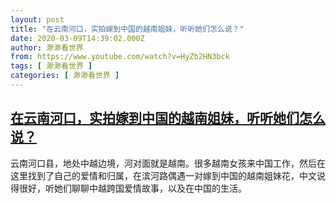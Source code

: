 ```yaml
---
layout: post
title: "在云南河口，实拍嫁到中国的越南姐妹，听听她们怎么说？"
date: 2020-03-09T14:39:02.000Z
author: 渺渺看世界
from: https://www.youtube.com/watch?v=HyZb2HN3bck
tags: [ 渺渺看世界 ]
categories: [ 渺渺看世界 ]
---
```

<!--1583764742000-->
[在云南河口，实拍嫁到中国的越南姐妹，听听她们怎么说？](https://www.youtube.com/watch?v=HyZb2HN3bck)
------

<div>
云南河口县，地处中越边境，河对面就是越南。很多越南女孩来中国工作，然后在这里找到了自己的爱情和归属，在滨河路偶遇一对嫁到中国的越南姐妹花，中文说得很好，听她们聊聊中越跨国爱情故事，以及在中国的生活。
</div>
